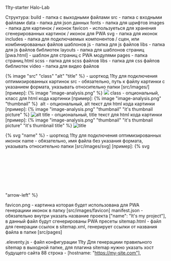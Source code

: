 11ty-starter Halo-Lab

Структура:
build - папка с выходными файлами
src - папка с входными файлами
data - папка для json данных
fonts - папка для шрифтов
images - папка для картинок / иконок
favicon - используеться для хранения сгенерированных картинок / иконок для PWA
svg - папка для иконок
includes - папка для подключаемых компонентов / сцен, или комбинировааных файлов шаблонов
js - папка для js файлов
libs - папка для js файлов библиотек
layouts - папка для шаблонов страниц
[pwa.html] - шаблон для страниц c PWA модулями
pages - папка страниц html
scss - папка для scss файлов
libs - папка для css файлов библиотек
video - папка для видео файлов

{% image "src" "class" "alt" "title" %} - шорткод 11ty для подключения оптимизированных картинок
src - обязательно, путь к файлу картинки с указанием формата, указывать относительно папки [src/images/]
[пример]: {% image "image-analysis.png" %} <picture> <img src="src" /> </picture>
class - опциональный, класс для html кода картинки
[пример]: {% image "image-analysis.png" "thumbnail" %} <picture> <img class="class" /> </picture>
alt - опциональный, alt текст для html кода картинки
[пример]: {% image "image-analysis.png" "thumbnail" "it's thumbnail picture" %} <picture> <img alt="alt" /> </picture>
title - опциональный, title текст для html кода картинки
[пример]: {% image "image-analysis.png" "thumbnail" "it's thumbnail picture" "it's thumbnail title" %} <picture> <img title="title" /> </picture>

{% svg "name" %} - шорткод 11ty для подключения оптимизированных иконок
name - обязательно, имя файла без указания формата, указывать относительно папки [src/images/svg]
[пример]: {% svg "arrow-left" %} <svg>...</svg>

favicon.png - картинка которая будет использована для PWA генерациии иконок в папку [src/images/favicon]
manifest.json - обязательно внутри указать название проекта ["name": "It's my project"], в данный файл будут сгенерированы PWA пресеты
sitemap.html - файл для генерации ссылок в sitemap.xml, генерирует ссылки от названия файла в папке [src/pages]

.eleventy.js - файл конфигурации 11ty
Для генерациии правильного sitemap в выходной папке, для плагина sitemap нужно указать хост будущего сайта 88 строка - [hostname: "https://my-site.com"],
